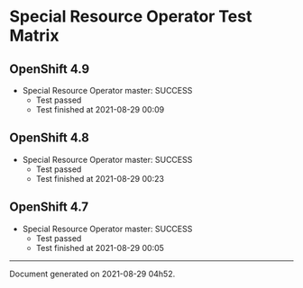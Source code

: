 
Special Resource Operator Test Matrix
=====================================

OpenShift 4.9
-------------


* Special Resource Operator master: SUCCESS
  - Test passed
  - Test finished at 2021-08-29 00:09

OpenShift 4.8
-------------


* Special Resource Operator master: SUCCESS
  - Test passed
  - Test finished at 2021-08-29 00:23

OpenShift 4.7
-------------


* Special Resource Operator master: SUCCESS
  - Test passed
  - Test finished at 2021-08-29 00:05


---
Document generated on 2021-08-29 04h52.
